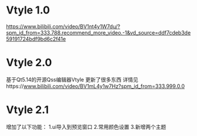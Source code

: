 # Vtyle 1.0
https://www.bilibili.com/video/BV1nt4y1W7du/?spm_id_from=333.788.recommend_more_video.-1&vd_source=ddf7cdeb3de59191724bdf9bd6c2f41e

# Vtyle 2.0
基于Qt5.14的开源Qss编辑器Vtyle 更新了很多东西
详情见https://www.bilibili.com/video/BV1mL4y1w7Hz?spm_id_from=333.999.0.0

# Vtyle 2.1
增加了以下功能：
1.ui导入到预览窗口
2.常用颜色设置
3.新增两个主题
